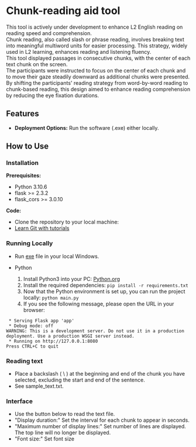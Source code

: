 # Chunk-reading aid tool
This tool is actively under development to enhance L2 English reading on reading speed and comprehension.  
Chunk reading, also called slash or phrase reading, involves breaking text into meaningful multiword units for easier processing. 
This strategy, widely used in L2 learning, enhances reading and listening fluency.  
This tool displayed passages in consecutive chunks, with the center of each text chunk on the screen.  
The participants were instructed to focus on the center of each chunk and to move their gaze steadily downward as additional chunks were presented. 
By shifting the participants' reading strategy from word-by-word reading to chunk-based reading, this design aimed to enhance reading comprehension by reducing the eye fixation durations.

## Features
- **Deployment Options:** Run the software (.exe) either locally.

## How to Use

### Installation

**Prerequisites:**
 - Python 3.10.6
 - flask >= 2.3.2
 - flask_cors >= 3.0.10

**Code:**
 - Clone the repository to your local machine:
 - [Learn Git with tutorials](https://www.atlassian.com/git)

### Running Locally
 - Run [exe](https://github.com/hayashik/peda-chunk-reading-tool/releases/tag/1.0.0) file in your local Windows.
 - Python

   1. Install Python3 into your PC:
   [Python.org](https://www.python.org/downloads/)
   2. Install the required dependencies:
   ```pip install -r requirements.txt```
   3. Now that the Python environment is set up, you can run the project locally:
   ```python main.py```
   4. If you see the following message, please open the URL in your browser:
```
 * Serving Flask app 'app'
 * Debug mode: off
WARNING: This is a development server. Do not use it in a production deployment. Use a production WSGI server instead.
 * Running on http://127.0.0.1:8080
Press CTRL+C to quit
```

### Reading text
 - Place a backslash ( \\ ) at the beginning and end of the chunk you have selected, excluding the start and end of the sentence.
 - See sample_text.txt.

### Interface
 - Use the button below to read the text file.
 - "Display duration:" Set the interval for each chunk to appear in seconds.
 - "Maximum number of display lines:" Set number of lines are displayed. The top line will no longer be displayed.
 - "Font size:" Set font size
